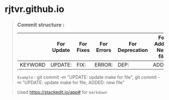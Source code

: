 # rjtvr.github.io
>
>  ### Commit structure :            
>  
> |  | For Update | For Fixes | For Errors | For Deprecation | For Added New file |
> |--|--|--|--|--|--|
> | KEYWORD | UPDATE: | FIX: | ERROR: | DEP: | ADDED: |
>
> `Example` : git commit -m "UPDATE: update make for file",
> git commit -m "UPDATE: update make for file, ADDED: new file"


> Used <https://stackedit.io/app#> for `markdown`
